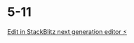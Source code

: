 # 5-11

[Edit in StackBlitz next generation editor ⚡️](https://stackblitz.com/~/github.com/IamVigneshk/5-11)